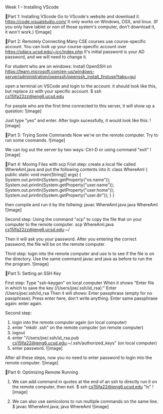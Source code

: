 Week 1 – Installing VScode

🌟Part 1: Installing VScode
Go to VScode's website and download it.  https://code.visualstudio.com/
It only works on Windows, OSX, and linux. (If you only have tablet or non of those system's computer, don't download it, it won't work.)
![image]

🌟Part 2: Remotely Connecting
Many CSE courses use course-specific account. You can look up your course-specific account over https://sdacs.ucsd.edu/~icc/index.php
It's initial password is your AD password, and we will need to change it.

For student who are on windows:
Install OpenSSH on https://learn.microsoft.com/en-us/windows-server/administration/openssh/openssh_install_firstuse?tabs=gui

open a terminal on VSCode and login to the account.
it should look like this, but replace zz with your specific account.
$ ssh cs15lfa22zz@ieng6.ucsd.edu

For people who are the first time connected to this server, it will show up a question:
![image]

Just type "yes" and enter.
After login sucessfully, it would look like this:
![image]

🌟Part 3: Trying Some Commands
Now we're on the remote computer. Try to run some coomands.
![image]

We can log out the server by two ways: Ctrl-D or using command "exit"
![image]

🌟Part 4: Moving Files with scp
Frist step: 
create a local file called WhereAmI.java and put the following contents into it:
class WhereAmI {
  public static void main(String[] args) {
    System.out.println(System.getProperty("os.name"));
    System.out.println(System.getProperty("user.name"));
    System.out.println(System.getProperty("user.home"));
    System.out.println(System.getProperty("user.dir"));
  }
}

then compile and run it by the follwing:
javac WhereAmI.java
java WhereAmI
![image]

Second step: 
Using the command "scp" to copy the file that on your computer to the remote computer.
scp WhereAmI.java cs15lfa22zz@ieng6.ucsd.edu:~/

Then it will ask you your password. After you entering the correct password, the file will be on the remote computer.

Third step:
login into the remote computer and use ls to see if the file is on the directory.
Use the same command javac and java as before to run the the program.
![image]

🌟Part 5: Setting an SSH Key

First step:
Type "ssh-keygen" on local computer
When it shows "Enter file in which to save the key (/Users/joe/.ssh/id_rsa):"
Enter /Users/joe/.ssh/id_rsa
Then it will shows: Enter passphrase (empty for no passphrase): 
Press enter here, don't write anything.
Enter same passphrase again:  enter again.

Second step: 
1. login into the remote computer again (on local computer)
2. enter "mkdir .ssh" on the remote computer (on remote computer)
3. logout
4. enter "/Users/joe/.ssh/id_rsa.pub cs15lfa22@ieng6.ucsd.edu:~/.ssh/authorized_keys" (on local computer)
5. enter password.
![image]

After all these steps, now you no need to enter password to login into the remote computer.
![image]

🌟Part 6: Optimizing Remote Running
1. We can add command in quotes at the end of an ssh to directly run it on the remote computer, then exit.
$ ssh cs15lfa22@ieng6.ucsd.edu "ls"
![image]

2. We can also use semicolons to run multiple commands on the same line.
$ javac WhereAmI.java; java WhereAmI
![image]
